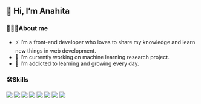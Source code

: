 <h2>👋 Hi, I’m Anahita</h2>

<h3>👩🏻‍💻About me</h3>

- ⚡ I’m a front-end developer who loves to share my knowledge and learn new things in web development.
- 🚀 I’m currently working on machine learning research project.
- 🌱 I’m addicted to learning and growing every day.




<h3>🛠Skills</h3>

<div id="badges">
  <img src="https://img.shields.io/badge/HTML5-E34F26?style=for-the-badge&logo=html5&logoColor=white">
  <img src="https://img.shields.io/badge/CSS3-1572B6?style=for-the-badge&logo=css3&logoColor=white">
    <img src="https://img.shields.io/badge/javascript-yellow?style=for-the-badge&logo=javascript&logoColor=white">
  <img src="https://img.shields.io/badge/jQuery-0769AD?style=for-the-badge&logo=jquery&logoColor=white">
  <img src="https://img.shields.io/badge/Bootstrap-563D7C?style=for-the-badge&logo=bootstrap&logoColor=white">
  <img src="https://img.shields.io/badge/Sass-CC6699?style=for-the-badge&logo=sass&logoColor=white">
  <img src="https://img.shields.io/badge/TypeScript-007ACC?style=for-the-badge&logo=typescript&logoColor=white">
  <img src="https://img.shields.io/badge/Angular-DD0031?style=for-the-badge&logo=angular&logoColor=white">
</div>
